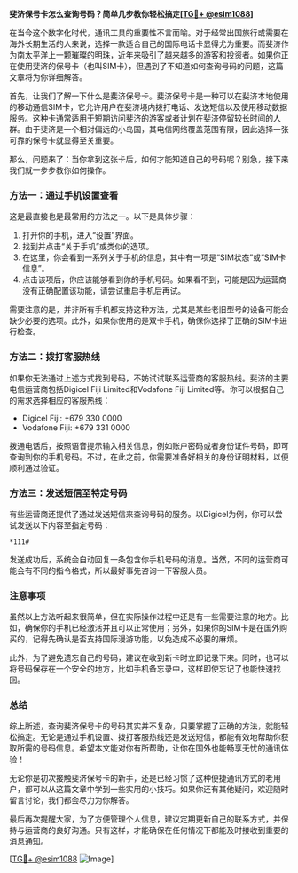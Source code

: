 **斐济保号卡怎么查询号码？简单几步教你轻松搞定[[TG💪+ @esim1088](https://t.me/s/esim1088)]**

在当今这个数字化时代，通讯工具的重要性不言而喻。对于经常出国旅行或需要在海外长期生活的人来说，选择一款适合自己的国际电话卡显得尤为重要。而斐济作为南太平洋上一颗璀璨的明珠，近年来吸引了越来越多的游客和投资者。如果你正在使用斐济的保号卡（也叫SIM卡），但遇到了不知道如何查询号码的问题，这篇文章将为你详细解答。

首先，让我们了解一下什么是斐济保号卡。斐济保号卡是一种可以在斐济本地使用的移动通信SIM卡，它允许用户在斐济境内拨打电话、发送短信以及使用移动数据服务。这种卡通常适用于短期访问斐济的游客或者计划在斐济停留较长时间的人群。由于斐济是一个相对偏远的小岛国，其电信网络覆盖范围有限，因此选择一张可靠的保号卡就显得至关重要。

那么，问题来了：当你拿到这张卡后，如何才能知道自己的号码呢？别急，接下来我们就一步步教你如何操作。

### 方法一：通过手机设置查看

这是最直接也是最常用的方法之一。以下是具体步骤：

1. 打开你的手机，进入“设置”界面。
2. 找到并点击“关于手机”或类似的选项。
3. 在这里，你会看到一系列关于手机的信息，其中有一项是“SIM状态”或“SIM卡信息”。
4. 点击该项后，你应该能够看到你的手机号码。如果看不到，可能是因为运营商没有正确配置该功能，请尝试重启手机后再试。

需要注意的是，并非所有手机都支持这种方法，尤其是某些老旧型号的设备可能会缺少必要的选项。此外，如果你使用的是双卡手机，确保你选择了正确的SIM卡进行检查。

### 方法二：拨打客服热线

如果你无法通过上述方式找到号码，不妨试试联系运营商的客服热线。斐济的主要电信运营商包括Digicel Fiji Limited和Vodafone Fiji Limited等。你可以根据自己的需求选择相应的客服热线：

- Digicel Fiji: +679 330 0000
- Vodafone Fiji: +679 331 0000

拨通电话后，按照语音提示输入相关信息，例如账户密码或者身份证件号码，即可查询到你的手机号码。不过，在此之前，你需要准备好相关的身份证明材料，以便顺利通过验证。

### 方法三：发送短信至特定号码

有些运营商还提供了通过发送短信来查询号码的服务。以Digicel为例，你可以尝试发送以下内容至指定号码：

```
*111#
```

发送成功后，系统会自动回复一条包含你手机号码的消息。当然，不同的运营商可能会有不同的指令格式，所以最好事先咨询一下客服人员。

### 注意事项

虽然以上方法听起来很简单，但在实际操作过程中还是有一些需要注意的地方。比如，确保你的手机已经激活并且可以正常使用；另外，如果你的SIM卡是在国外购买的，记得先确认是否支持国际漫游功能，以免造成不必要的麻烦。

此外，为了避免遗忘自己的号码，建议在收到新卡时立即记录下来。同时，也可以将号码保存在一个安全的地方，比如手机备忘录中，这样即使忘记了也能快速找回。

### 总结

综上所述，查询斐济保号卡的号码其实并不复杂，只要掌握了正确的方法，就能轻松搞定。无论是通过手机设置、拨打客服热线还是发送短信，都能有效地帮助你获取所需的号码信息。希望本文能对你有所帮助，让你在国外也能畅享无忧的通讯体验！

无论你是初次接触斐济保号卡的新手，还是已经习惯了这种便捷通讯方式的老用户，都可以从这篇文章中学到一些实用的小技巧。如果你还有其他疑问，欢迎随时留言讨论，我们都会尽力为你解答。

最后再次提醒大家，为了方便管理个人信息，建议定期更新自己的联系方式，并保持与运营商的良好沟通。只有这样，才能确保在任何情况下都能及时接收到重要的消息通知。

[[TG💪+ @esim1088](https://t.me/s/esim1088) ![Image](https://i.postimg.cc/4NQfJmqS/Snipaste-2025-05-13-00-14-12.png)]